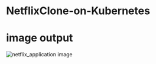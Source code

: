 # NetflixClone-on-Kubernetes
# image output
![netflix_application image](https://github.com/uzair3399/netflixclone-on-kubernetes/assets/121852480/62d2019e-3510-4c20-89f5-cdae0937f07b)
